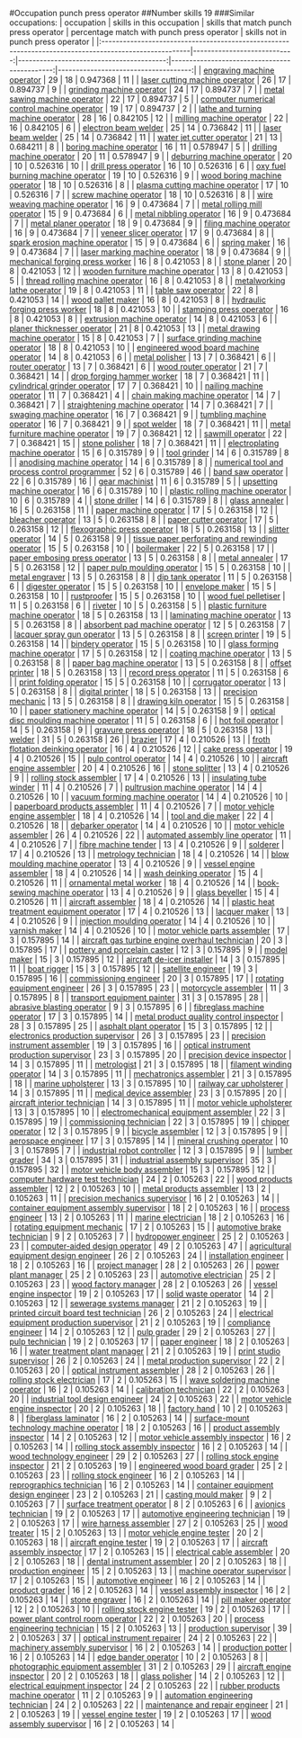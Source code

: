 #Occupation punch press operator
##Number skills 19
###Similar occupations:
| occupation                                                                                            |   skills in this occupation |   skills that match punch press operator |   percentage match with punch press operator |   skills not in punch press operator |
|:------------------------------------------------------------------------------------------------------|----------------------------:|-----------------------------------------:|---------------------------------------------:|-------------------------------------:|
| [engraving machine operator](engraving_machine_operator.md)                                           |                          29 |                                       18 |                                     0.947368 |                                   11 |
| [laser cutting machine operator](laser_cutting_machine_operator.md)                                   |                          26 |                                       17 |                                     0.894737 |                                    9 |
| [grinding machine operator](grinding_machine_operator.md)                                             |                          24 |                                       17 |                                     0.894737 |                                    7 |
| [metal sawing machine operator](metal_sawing_machine_operator.md)                                     |                          22 |                                       17 |                                     0.894737 |                                    5 |
| [computer numerical control machine operator](computer_numerical_control_machine_operator.md)         |                          19 |                                       17 |                                     0.894737 |                                    2 |
| [lathe and turning machine operator](lathe_and_turning_machine_operator.md)                           |                          28 |                                       16 |                                     0.842105 |                                   12 |
| [milling machine operator](milling_machine_operator.md)                                               |                          22 |                                       16 |                                     0.842105 |                                    6 |
| [electron beam welder](electron_beam_welder.md)                                                       |                          25 |                                       14 |                                     0.736842 |                                   11 |
| [laser beam welder](laser_beam_welder.md)                                                             |                          25 |                                       14 |                                     0.736842 |                                   11 |
| [water jet cutter operator](water_jet_cutter_operator.md)                                             |                          21 |                                       13 |                                     0.684211 |                                    8 |
| [boring machine operator](boring_machine_operator.md)                                                 |                          16 |                                       11 |                                     0.578947 |                                    5 |
| [drilling machine operator](drilling_machine_operator.md)                                             |                          20 |                                       11 |                                     0.578947 |                                    9 |
| [deburring machine operator](deburring_machine_operator.md)                                           |                          20 |                                       10 |                                     0.526316 |                                   10 |
| [drill press operator](drill_press_operator.md)                                                       |                          16 |                                       10 |                                     0.526316 |                                    6 |
| [oxy fuel burning machine operator](oxy_fuel_burning_machine_operator.md)                             |                          19 |                                       10 |                                     0.526316 |                                    9 |
| [wood boring machine operator](wood_boring_machine_operator.md)                                       |                          18 |                                       10 |                                     0.526316 |                                    8 |
| [plasma cutting machine operator](plasma_cutting_machine_operator.md)                                 |                          17 |                                       10 |                                     0.526316 |                                    7 |
| [screw machine operator](screw_machine_operator.md)                                                   |                          18 |                                       10 |                                     0.526316 |                                    8 |
| [wire weaving machine operator](wire_weaving_machine_operator.md)                                     |                          16 |                                        9 |                                     0.473684 |                                    7 |
| [metal rolling mill operator](metal_rolling_mill_operator.md)                                         |                          15 |                                        9 |                                     0.473684 |                                    6 |
| [metal nibbling operator](metal_nibbling_operator.md)                                                 |                          16 |                                        9 |                                     0.473684 |                                    7 |
| [metal planer operator](metal_planer_operator.md)                                                     |                          18 |                                        9 |                                     0.473684 |                                    9 |
| [filing machine operator](filing_machine_operator.md)                                                 |                          16 |                                        9 |                                     0.473684 |                                    7 |
| [veneer slicer operator](veneer_slicer_operator.md)                                                   |                          17 |                                        9 |                                     0.473684 |                                    8 |
| [spark erosion machine operator](spark_erosion_machine_operator.md)                                   |                          15 |                                        9 |                                     0.473684 |                                    6 |
| [spring maker](spring_maker.md)                                                                       |                          16 |                                        9 |                                     0.473684 |                                    7 |
| [laser marking machine operator](laser_marking_machine_operator.md)                                   |                          18 |                                        9 |                                     0.473684 |                                    9 |
| [mechanical forging press worker](mechanical_forging_press_worker.md)                                 |                          16 |                                        8 |                                     0.421053 |                                    8 |
| [stone planer](stone_planer.md)                                                                       |                          20 |                                        8 |                                     0.421053 |                                   12 |
| [wooden furniture machine operator](wooden_furniture_machine_operator.md)                             |                          13 |                                        8 |                                     0.421053 |                                    5 |
| [thread rolling machine operator](thread_rolling_machine_operator.md)                                 |                          16 |                                        8 |                                     0.421053 |                                    8 |
| [metalworking lathe operator](metalworking_lathe_operator.md)                                         |                          19 |                                        8 |                                     0.421053 |                                   11 |
| [table saw operator](table_saw_operator.md)                                                           |                          22 |                                        8 |                                     0.421053 |                                   14 |
| [wood pallet maker](wood_pallet_maker.md)                                                             |                          16 |                                        8 |                                     0.421053 |                                    8 |
| [hydraulic forging press worker](hydraulic_forging_press_worker.md)                                   |                          18 |                                        8 |                                     0.421053 |                                   10 |
| [stamping press operator](stamping_press_operator.md)                                                 |                          16 |                                        8 |                                     0.421053 |                                    8 |
| [extrusion machine operator](extrusion_machine_operator.md)                                           |                          14 |                                        8 |                                     0.421053 |                                    6 |
| [planer thicknesser operator](planer_thicknesser_operator.md)                                         |                          21 |                                        8 |                                     0.421053 |                                   13 |
| [metal drawing machine operator](metal_drawing_machine_operator.md)                                   |                          15 |                                        8 |                                     0.421053 |                                    7 |
| [surface grinding machine operator](surface_grinding_machine_operator.md)                             |                          18 |                                        8 |                                     0.421053 |                                   10 |
| [engineered wood board machine operator](engineered_wood_board_machine_operator.md)                   |                          14 |                                        8 |                                     0.421053 |                                    6 |
| [metal polisher](metal_polisher.md)                                                                   |                          13 |                                        7 |                                     0.368421 |                                    6 |
| [router operator](router_operator.md)                                                                 |                          13 |                                        7 |                                     0.368421 |                                    6 |
| [wood router operator](wood_router_operator.md)                                                       |                          21 |                                        7 |                                     0.368421 |                                   14 |
| [drop forging hammer worker](drop_forging_hammer_worker.md)                                           |                          18 |                                        7 |                                     0.368421 |                                   11 |
| [cylindrical grinder operator](cylindrical_grinder_operator.md)                                       |                          17 |                                        7 |                                     0.368421 |                                   10 |
| [nailing machine operator](nailing_machine_operator.md)                                               |                          11 |                                        7 |                                     0.368421 |                                    4 |
| [chain making machine operator](chain_making_machine_operator.md)                                     |                          14 |                                        7 |                                     0.368421 |                                    7 |
| [straightening machine operator](straightening_machine_operator.md)                                   |                          14 |                                        7 |                                     0.368421 |                                    7 |
| [swaging machine operator](swaging_machine_operator.md)                                               |                          16 |                                        7 |                                     0.368421 |                                    9 |
| [tumbling machine operator](tumbling_machine_operator.md)                                             |                          16 |                                        7 |                                     0.368421 |                                    9 |
| [spot welder](spot_welder.md)                                                                         |                          18 |                                        7 |                                     0.368421 |                                   11 |
| [metal furniture machine operator](metal_furniture_machine_operator.md)                               |                          19 |                                        7 |                                     0.368421 |                                   12 |
| [sawmill operator](sawmill_operator.md)                                                               |                          22 |                                        7 |                                     0.368421 |                                   15 |
| [stone polisher](stone_polisher.md)                                                                   |                          18 |                                        7 |                                     0.368421 |                                   11 |
| [electroplating machine operator](electroplating_machine_operator.md)                                 |                          15 |                                        6 |                                     0.315789 |                                    9 |
| [tool grinder](tool_grinder.md)                                                                       |                          14 |                                        6 |                                     0.315789 |                                    8 |
| [anodising machine operator](anodising_machine_operator.md)                                           |                          14 |                                        6 |                                     0.315789 |                                    8 |
| [numerical tool and process control programmer](numerical_tool_and_process_control_programmer.md)     |                          52 |                                        6 |                                     0.315789 |                                   46 |
| [band saw operator](band_saw_operator.md)                                                             |                          22 |                                        6 |                                     0.315789 |                                   16 |
| [gear machinist](gear_machinist.md)                                                                   |                          11 |                                        6 |                                     0.315789 |                                    5 |
| [upsetting machine operator](upsetting_machine_operator.md)                                           |                          16 |                                        6 |                                     0.315789 |                                   10 |
| [plastic rolling machine operator](plastic_rolling_machine_operator.md)                               |                          10 |                                        6 |                                     0.315789 |                                    4 |
| [stone driller](stone_driller.md)                                                                     |                          14 |                                        6 |                                     0.315789 |                                    8 |
| [glass annealer](glass_annealer.md)                                                                   |                          16 |                                        5 |                                     0.263158 |                                   11 |
| [paper machine operator](paper_machine_operator.md)                                                   |                          17 |                                        5 |                                     0.263158 |                                   12 |
| [bleacher operator](bleacher_operator.md)                                                             |                          13 |                                        5 |                                     0.263158 |                                    8 |
| [paper cutter operator](paper_cutter_operator.md)                                                     |                          17 |                                        5 |                                     0.263158 |                                   12 |
| [flexographic press operator](flexographic_press_operator.md)                                         |                          18 |                                        5 |                                     0.263158 |                                   13 |
| [slitter operator](slitter_operator.md)                                                               |                          14 |                                        5 |                                     0.263158 |                                    9 |
| [tissue paper perforating and rewinding operator](tissue_paper_perforating_and_rewinding_operator.md) |                          15 |                                        5 |                                     0.263158 |                                   10 |
| [boilermaker](boilermaker.md)                                                                         |                          22 |                                        5 |                                     0.263158 |                                   17 |
| [paper embosing press operator](paper_embosing_press_operator.md)                                     |                          13 |                                        5 |                                     0.263158 |                                    8 |
| [metal annealer](metal_annealer.md)                                                                   |                          17 |                                        5 |                                     0.263158 |                                   12 |
| [paper pulp moulding operator](paper_pulp_moulding_operator.md)                                       |                          15 |                                        5 |                                     0.263158 |                                   10 |
| [metal engraver](metal_engraver.md)                                                                   |                          13 |                                        5 |                                     0.263158 |                                    8 |
| [dip tank operator](dip_tank_operator.md)                                                             |                          11 |                                        5 |                                     0.263158 |                                    6 |
| [digester operator](digester_operator.md)                                                             |                          15 |                                        5 |                                     0.263158 |                                   10 |
| [envelope maker](envelope_maker.md)                                                                   |                          15 |                                        5 |                                     0.263158 |                                   10 |
| [rustproofer](rustproofer.md)                                                                         |                          15 |                                        5 |                                     0.263158 |                                   10 |
| [wood fuel pelletiser](wood_fuel_pelletiser.md)                                                       |                          11 |                                        5 |                                     0.263158 |                                    6 |
| [riveter](riveter.md)                                                                                 |                          10 |                                        5 |                                     0.263158 |                                    5 |
| [plastic furniture machine operator](plastic_furniture_machine_operator.md)                           |                          18 |                                        5 |                                     0.263158 |                                   13 |
| [laminating machine operator](laminating_machine_operator.md)                                         |                          13 |                                        5 |                                     0.263158 |                                    8 |
| [absorbent pad machine operator](absorbent_pad_machine_operator.md)                                   |                          12 |                                        5 |                                     0.263158 |                                    7 |
| [lacquer spray gun operator](lacquer_spray_gun_operator.md)                                           |                          13 |                                        5 |                                     0.263158 |                                    8 |
| [screen printer](screen_printer.md)                                                                   |                          19 |                                        5 |                                     0.263158 |                                   14 |
| [bindery operator](bindery_operator.md)                                                               |                          15 |                                        5 |                                     0.263158 |                                   10 |
| [glass forming machine operator](glass_forming_machine_operator.md)                                   |                          17 |                                        5 |                                     0.263158 |                                   12 |
| [coating machine operator](coating_machine_operator.md)                                               |                          13 |                                        5 |                                     0.263158 |                                    8 |
| [paper bag machine operator](paper_bag_machine_operator.md)                                           |                          13 |                                        5 |                                     0.263158 |                                    8 |
| [offset printer](offset_printer.md)                                                                   |                          18 |                                        5 |                                     0.263158 |                                   13 |
| [record press operator](record_press_operator.md)                                                     |                          11 |                                        5 |                                     0.263158 |                                    6 |
| [print folding operator](print_folding_operator.md)                                                   |                          15 |                                        5 |                                     0.263158 |                                   10 |
| [corrugator operator](corrugator_operator.md)                                                         |                          13 |                                        5 |                                     0.263158 |                                    8 |
| [digital printer](digital_printer.md)                                                                 |                          18 |                                        5 |                                     0.263158 |                                   13 |
| [precision mechanic](precision_mechanic.md)                                                           |                          13 |                                        5 |                                     0.263158 |                                    8 |
| [drawing kiln operator](drawing_kiln_operator.md)                                                     |                          15 |                                        5 |                                     0.263158 |                                   10 |
| [paper stationery machine operator](paper_stationery_machine_operator.md)                             |                          14 |                                        5 |                                     0.263158 |                                    9 |
| [optical disc moulding machine operator](optical_disc_moulding_machine_operator.md)                   |                          11 |                                        5 |                                     0.263158 |                                    6 |
| [hot foil operator](hot_foil_operator.md)                                                             |                          14 |                                        5 |                                     0.263158 |                                    9 |
| [gravure press operator](gravure_press_operator.md)                                                   |                          18 |                                        5 |                                     0.263158 |                                   13 |
| [welder](welder.md)                                                                                   |                          31 |                                        5 |                                     0.263158 |                                   26 |
| [brazier](brazier.md)                                                                                 |                          17 |                                        4 |                                     0.210526 |                                   13 |
| [froth flotation deinking operator](froth_flotation_deinking_operator.md)                             |                          16 |                                        4 |                                     0.210526 |                                   12 |
| [cake press operator](cake_press_operator.md)                                                         |                          19 |                                        4 |                                     0.210526 |                                   15 |
| [pulp control operator](pulp_control_operator.md)                                                     |                          14 |                                        4 |                                     0.210526 |                                   10 |
| [aircraft engine assembler](aircraft_engine_assembler.md)                                             |                          20 |                                        4 |                                     0.210526 |                                   16 |
| [stone splitter](stone_splitter.md)                                                                   |                          13 |                                        4 |                                     0.210526 |                                    9 |
| [rolling stock assembler](rolling_stock_assembler.md)                                                 |                          17 |                                        4 |                                     0.210526 |                                   13 |
| [insulating tube winder](insulating_tube_winder.md)                                                   |                          11 |                                        4 |                                     0.210526 |                                    7 |
| [pultrusion machine operator](pultrusion_machine_operator.md)                                         |                          14 |                                        4 |                                     0.210526 |                                   10 |
| [vacuum forming machine operator](vacuum_forming_machine_operator.md)                                 |                          14 |                                        4 |                                     0.210526 |                                   10 |
| [paperboard products assembler](paperboard_products_assembler.md)                                     |                          11 |                                        4 |                                     0.210526 |                                    7 |
| [motor vehicle engine assembler](motor_vehicle_engine_assembler.md)                                   |                          18 |                                        4 |                                     0.210526 |                                   14 |
| [tool and die maker](tool_and_die_maker.md)                                                           |                          22 |                                        4 |                                     0.210526 |                                   18 |
| [debarker operator](debarker_operator.md)                                                             |                          14 |                                        4 |                                     0.210526 |                                   10 |
| [motor vehicle assembler](motor_vehicle_assembler.md)                                                 |                          26 |                                        4 |                                     0.210526 |                                   22 |
| [automated assembly line operator](automated_assembly_line_operator.md)                               |                          11 |                                        4 |                                     0.210526 |                                    7 |
| [fibre machine tender](fibre_machine_tender.md)                                                       |                          13 |                                        4 |                                     0.210526 |                                    9 |
| [solderer](solderer.md)                                                                               |                          17 |                                        4 |                                     0.210526 |                                   13 |
| [metrology technician](metrology_technician.md)                                                       |                          18 |                                        4 |                                     0.210526 |                                   14 |
| [blow moulding machine operator](blow_moulding_machine_operator.md)                                   |                          13 |                                        4 |                                     0.210526 |                                    9 |
| [vessel engine assembler](vessel_engine_assembler.md)                                                 |                          18 |                                        4 |                                     0.210526 |                                   14 |
| [wash deinking operator](wash_deinking_operator.md)                                                   |                          15 |                                        4 |                                     0.210526 |                                   11 |
| [ornamental metal worker](ornamental_metal_worker.md)                                                 |                          18 |                                        4 |                                     0.210526 |                                   14 |
| [book-sewing machine operator](book-sewing_machine_operator.md)                                       |                          13 |                                        4 |                                     0.210526 |                                    9 |
| [glass beveller](glass_beveller.md)                                                                   |                          15 |                                        4 |                                     0.210526 |                                   11 |
| [aircraft assembler](aircraft_assembler.md)                                                           |                          18 |                                        4 |                                     0.210526 |                                   14 |
| [plastic heat treatment equipment operator](plastic_heat_treatment_equipment_operator.md)             |                          17 |                                        4 |                                     0.210526 |                                   13 |
| [lacquer maker](lacquer_maker.md)                                                                     |                          13 |                                        4 |                                     0.210526 |                                    9 |
| [injection moulding operator](injection_moulding_operator.md)                                         |                          14 |                                        4 |                                     0.210526 |                                   10 |
| [varnish maker](varnish_maker.md)                                                                     |                          14 |                                        4 |                                     0.210526 |                                   10 |
| [motor vehicle parts assembler](motor_vehicle_parts_assembler.md)                                     |                          17 |                                        3 |                                     0.157895 |                                   14 |
| [aircraft gas turbine engine overhaul technician](aircraft_gas_turbine_engine_overhaul_technician.md) |                          20 |                                        3 |                                     0.157895 |                                   17 |
| [pottery and porcelain caster](pottery_and_porcelain_caster.md)                                       |                          12 |                                        3 |                                     0.157895 |                                    9 |
| [model maker](model_maker.md)                                                                         |                          15 |                                        3 |                                     0.157895 |                                   12 |
| [aircraft de-icer installer](aircraft_de-icer_installer.md)                                           |                          14 |                                        3 |                                     0.157895 |                                   11 |
| [boat rigger](boat_rigger.md)                                                                         |                          15 |                                        3 |                                     0.157895 |                                   12 |
| [satellite engineer](satellite_engineer.md)                                                           |                          19 |                                        3 |                                     0.157895 |                                   16 |
| [commissioning engineer](commissioning_engineer.md)                                                   |                          20 |                                        3 |                                     0.157895 |                                   17 |
| [rotating equipment engineer](rotating_equipment_engineer.md)                                         |                          26 |                                        3 |                                     0.157895 |                                   23 |
| [motorcycle assembler](motorcycle_assembler.md)                                                       |                          11 |                                        3 |                                     0.157895 |                                    8 |
| [transport equipment painter](transport_equipment_painter.md)                                         |                          31 |                                        3 |                                     0.157895 |                                   28 |
| [abrasive blasting operator](abrasive_blasting_operator.md)                                           |                           9 |                                        3 |                                     0.157895 |                                    6 |
| [fibreglass machine operator](fibreglass_machine_operator.md)                                         |                          17 |                                        3 |                                     0.157895 |                                   14 |
| [metal product quality control inspector](metal_product_quality_control_inspector.md)                 |                          28 |                                        3 |                                     0.157895 |                                   25 |
| [asphalt plant operator](asphalt_plant_operator.md)                                                   |                          15 |                                        3 |                                     0.157895 |                                   12 |
| [electronics production supervisor](electronics_production_supervisor.md)                             |                          26 |                                        3 |                                     0.157895 |                                   23 |
| [precision instrument assembler](precision_instrument_assembler.md)                                   |                          19 |                                        3 |                                     0.157895 |                                   16 |
| [optical instrument production supervisor](optical_instrument_production_supervisor.md)               |                          23 |                                        3 |                                     0.157895 |                                   20 |
| [precision device inspector](precision_device_inspector.md)                                           |                          14 |                                        3 |                                     0.157895 |                                   11 |
| [metrologist](metrologist.md)                                                                         |                          21 |                                        3 |                                     0.157895 |                                   18 |
| [filament winding operator](filament_winding_operator.md)                                             |                          14 |                                        3 |                                     0.157895 |                                   11 |
| [mechatronics assembler](mechatronics_assembler.md)                                                   |                          21 |                                        3 |                                     0.157895 |                                   18 |
| [marine upholsterer](marine_upholsterer.md)                                                           |                          13 |                                        3 |                                     0.157895 |                                   10 |
| [railway car upholsterer](railway_car_upholsterer.md)                                                 |                          14 |                                        3 |                                     0.157895 |                                   11 |
| [medical device assembler](medical_device_assembler.md)                                               |                          23 |                                        3 |                                     0.157895 |                                   20 |
| [aircraft interior technician](aircraft_interior_technician.md)                                       |                          14 |                                        3 |                                     0.157895 |                                   11 |
| [motor vehicle upholsterer](motor_vehicle_upholsterer.md)                                             |                          13 |                                        3 |                                     0.157895 |                                   10 |
| [electromechanical equipment assembler](electromechanical_equipment_assembler.md)                     |                          22 |                                        3 |                                     0.157895 |                                   19 |
| [commissioning technician](commissioning_technician.md)                                               |                          22 |                                        3 |                                     0.157895 |                                   19 |
| [chipper operator](chipper_operator.md)                                                               |                          12 |                                        3 |                                     0.157895 |                                    9 |
| [bicycle assembler](bicycle_assembler.md)                                                             |                          12 |                                        3 |                                     0.157895 |                                    9 |
| [aerospace engineer](aerospace_engineer.md)                                                           |                          17 |                                        3 |                                     0.157895 |                                   14 |
| [mineral crushing operator](mineral_crushing_operator.md)                                             |                          10 |                                        3 |                                     0.157895 |                                    7 |
| [industrial robot controller](industrial_robot_controller.md)                                         |                          12 |                                        3 |                                     0.157895 |                                    9 |
| [lumber grader](lumber_grader.md)                                                                     |                          34 |                                        3 |                                     0.157895 |                                   31 |
| [industrial assembly supervisor](industrial_assembly_supervisor.md)                                   |                          35 |                                        3 |                                     0.157895 |                                   32 |
| [motor vehicle body assembler](motor_vehicle_body_assembler.md)                                       |                          15 |                                        3 |                                     0.157895 |                                   12 |
| [computer hardware test technician](computer_hardware_test_technician.md)                             |                          24 |                                        2 |                                     0.105263 |                                   22 |
| [wood products assembler](wood_products_assembler.md)                                                 |                          12 |                                        2 |                                     0.105263 |                                   10 |
| [metal products assembler](metal_products_assembler.md)                                               |                          13 |                                        2 |                                     0.105263 |                                   11 |
| [precision mechanics supervisor](precision_mechanics_supervisor.md)                                   |                          16 |                                        2 |                                     0.105263 |                                   14 |
| [container equipment assembly supervisor](container_equipment_assembly_supervisor.md)                 |                          18 |                                        2 |                                     0.105263 |                                   16 |
| [process engineer](process_engineer.md)                                                               |                          13 |                                        2 |                                     0.105263 |                                   11 |
| [marine electrician](marine_electrician.md)                                                           |                          18 |                                        2 |                                     0.105263 |                                   16 |
| [rotating equipment mechanic](rotating_equipment_mechanic.md)                                         |                          17 |                                        2 |                                     0.105263 |                                   15 |
| [automotive brake technician](automotive_brake_technician.md)                                         |                           9 |                                        2 |                                     0.105263 |                                    7 |
| [hydropower engineer](hydropower_engineer.md)                                                         |                          25 |                                        2 |                                     0.105263 |                                   23 |
| [computer-aided design operator](computer-aided_design_operator.md)                                   |                          49 |                                        2 |                                     0.105263 |                                   47 |
| [agricultural equipment design engineer](agricultural_equipment_design_engineer.md)                   |                          26 |                                        2 |                                     0.105263 |                                   24 |
| [installation engineer](installation_engineer.md)                                                     |                          18 |                                        2 |                                     0.105263 |                                   16 |
| [project manager](project_manager.md)                                                                 |                          28 |                                        2 |                                     0.105263 |                                   26 |
| [power plant manager](power_plant_manager.md)                                                         |                          25 |                                        2 |                                     0.105263 |                                   23 |
| [automotive electrician](automotive_electrician.md)                                                   |                          25 |                                        2 |                                     0.105263 |                                   23 |
| [wood factory manager](wood_factory_manager.md)                                                       |                          28 |                                        2 |                                     0.105263 |                                   26 |
| [vessel engine inspector](vessel_engine_inspector.md)                                                 |                          19 |                                        2 |                                     0.105263 |                                   17 |
| [solid waste operator](solid_waste_operator.md)                                                       |                          14 |                                        2 |                                     0.105263 |                                   12 |
| [sewerage systems manager](sewerage_systems_manager.md)                                               |                          21 |                                        2 |                                     0.105263 |                                   19 |
| [printed circuit board test technician](printed_circuit_board_test_technician.md)                     |                          26 |                                        2 |                                     0.105263 |                                   24 |
| [electrical equipment production supervisor](electrical_equipment_production_supervisor.md)           |                          21 |                                        2 |                                     0.105263 |                                   19 |
| [compliance engineer](compliance_engineer.md)                                                         |                          14 |                                        2 |                                     0.105263 |                                   12 |
| [pulp grader](pulp_grader.md)                                                                         |                          29 |                                        2 |                                     0.105263 |                                   27 |
| [pulp technician](pulp_technician.md)                                                                 |                          19 |                                        2 |                                     0.105263 |                                   17 |
| [paper engineer](paper_engineer.md)                                                                   |                          18 |                                        2 |                                     0.105263 |                                   16 |
| [water treatment plant manager](water_treatment_plant_manager.md)                                     |                          21 |                                        2 |                                     0.105263 |                                   19 |
| [print studio supervisor](print_studio_supervisor.md)                                                 |                          26 |                                        2 |                                     0.105263 |                                   24 |
| [metal production supervisor](metal_production_supervisor.md)                                         |                          22 |                                        2 |                                     0.105263 |                                   20 |
| [optical instrument assembler](optical_instrument_assembler.md)                                       |                          28 |                                        2 |                                     0.105263 |                                   26 |
| [rolling stock electrician](rolling_stock_electrician.md)                                             |                          17 |                                        2 |                                     0.105263 |                                   15 |
| [wave soldering machine operator](wave_soldering_machine_operator.md)                                 |                          16 |                                        2 |                                     0.105263 |                                   14 |
| [calibration technician](calibration_technician.md)                                                   |                          22 |                                        2 |                                     0.105263 |                                   20 |
| [industrial tool design engineer](industrial_tool_design_engineer.md)                                 |                          24 |                                        2 |                                     0.105263 |                                   22 |
| [motor vehicle engine inspector](motor_vehicle_engine_inspector.md)                                   |                          20 |                                        2 |                                     0.105263 |                                   18 |
| [factory hand](factory_hand.md)                                                                       |                          10 |                                        2 |                                     0.105263 |                                    8 |
| [fiberglass laminator](fiberglass_laminator.md)                                                       |                          16 |                                        2 |                                     0.105263 |                                   14 |
| [surface-mount technology machine operator](surface-mount_technology_machine_operator.md)             |                          18 |                                        2 |                                     0.105263 |                                   16 |
| [product assembly inspector](product_assembly_inspector.md)                                           |                          14 |                                        2 |                                     0.105263 |                                   12 |
| [motor vehicle assembly inspector](motor_vehicle_assembly_inspector.md)                               |                          16 |                                        2 |                                     0.105263 |                                   14 |
| [rolling stock assembly inspector](rolling_stock_assembly_inspector.md)                               |                          16 |                                        2 |                                     0.105263 |                                   14 |
| [wood technology engineer](wood_technology_engineer.md)                                               |                          29 |                                        2 |                                     0.105263 |                                   27 |
| [rolling stock engine inspector](rolling_stock_engine_inspector.md)                                   |                          21 |                                        2 |                                     0.105263 |                                   19 |
| [engineered wood board grader](engineered_wood_board_grader.md)                                       |                          25 |                                        2 |                                     0.105263 |                                   23 |
| [rolling stock engineer](rolling_stock_engineer.md)                                                   |                          16 |                                        2 |                                     0.105263 |                                   14 |
| [reprographics technician](reprographics_technician.md)                                               |                          16 |                                        2 |                                     0.105263 |                                   14 |
| [container equipment design engineer](container_equipment_design_engineer.md)                         |                          23 |                                        2 |                                     0.105263 |                                   21 |
| [casting mould maker](casting_mould_maker.md)                                                         |                           9 |                                        2 |                                     0.105263 |                                    7 |
| [surface treatment operator](surface_treatment_operator.md)                                           |                           8 |                                        2 |                                     0.105263 |                                    6 |
| [avionics technician](avionics_technician.md)                                                         |                          19 |                                        2 |                                     0.105263 |                                   17 |
| [automotive engineering technician](automotive_engineering_technician.md)                             |                          19 |                                        2 |                                     0.105263 |                                   17 |
| [wire harness assembler](wire_harness_assembler.md)                                                   |                          27 |                                        2 |                                     0.105263 |                                   25 |
| [wood treater](wood_treater.md)                                                                       |                          15 |                                        2 |                                     0.105263 |                                   13 |
| [motor vehicle engine tester](motor_vehicle_engine_tester.md)                                         |                          20 |                                        2 |                                     0.105263 |                                   18 |
| [aircraft engine tester](aircraft_engine_tester.md)                                                   |                          19 |                                        2 |                                     0.105263 |                                   17 |
| [aircraft assembly inspector](aircraft_assembly_inspector.md)                                         |                          17 |                                        2 |                                     0.105263 |                                   15 |
| [electrical cable assembler](electrical_cable_assembler.md)                                           |                          20 |                                        2 |                                     0.105263 |                                   18 |
| [dental instrument assembler](dental_instrument_assembler.md)                                         |                          20 |                                        2 |                                     0.105263 |                                   18 |
| [production engineer](production_engineer.md)                                                         |                          15 |                                        2 |                                     0.105263 |                                   13 |
| [machine operator supervisor](machine_operator_supervisor.md)                                         |                          17 |                                        2 |                                     0.105263 |                                   15 |
| [automotive engineer](automotive_engineer.md)                                                         |                          16 |                                        2 |                                     0.105263 |                                   14 |
| [product grader](product_grader.md)                                                                   |                          16 |                                        2 |                                     0.105263 |                                   14 |
| [vessel assembly inspector](vessel_assembly_inspector.md)                                             |                          16 |                                        2 |                                     0.105263 |                                   14 |
| [stone engraver](stone_engraver.md)                                                                   |                          16 |                                        2 |                                     0.105263 |                                   14 |
| [pill maker operator](pill_maker_operator.md)                                                         |                          12 |                                        2 |                                     0.105263 |                                   10 |
| [rolling stock engine tester](rolling_stock_engine_tester.md)                                         |                          19 |                                        2 |                                     0.105263 |                                   17 |
| [power plant control room operator](power_plant_control_room_operator.md)                             |                          22 |                                        2 |                                     0.105263 |                                   20 |
| [process engineering technician](process_engineering_technician.md)                                   |                          15 |                                        2 |                                     0.105263 |                                   13 |
| [production supervisor](production_supervisor.md)                                                     |                          39 |                                        2 |                                     0.105263 |                                   37 |
| [optical instrument repairer](optical_instrument_repairer.md)                                         |                          24 |                                        2 |                                     0.105263 |                                   22 |
| [machinery assembly supervisor](machinery_assembly_supervisor.md)                                     |                          16 |                                        2 |                                     0.105263 |                                   14 |
| [production potter](production_potter.md)                                                             |                          16 |                                        2 |                                     0.105263 |                                   14 |
| [edge bander operator](edge_bander_operator.md)                                                       |                          10 |                                        2 |                                     0.105263 |                                    8 |
| [photographic equipment assembler](photographic_equipment_assembler.md)                               |                          31 |                                        2 |                                     0.105263 |                                   29 |
| [aircraft engine inspector](aircraft_engine_inspector.md)                                             |                          20 |                                        2 |                                     0.105263 |                                   18 |
| [glass polisher](glass_polisher.md)                                                                   |                          14 |                                        2 |                                     0.105263 |                                   12 |
| [electrical equipment inspector](electrical_equipment_inspector.md)                                   |                          24 |                                        2 |                                     0.105263 |                                   22 |
| [rubber products machine operator](rubber_products_machine_operator.md)                               |                          11 |                                        2 |                                     0.105263 |                                    9 |
| [automation engineering technician](automation_engineering_technician.md)                             |                          24 |                                        2 |                                     0.105263 |                                   22 |
| [maintenance and repair engineer](maintenance_and_repair_engineer.md)                                 |                          21 |                                        2 |                                     0.105263 |                                   19 |
| [vessel engine tester](vessel_engine_tester.md)                                                       |                          19 |                                        2 |                                     0.105263 |                                   17 |
| [wood assembly supervisor](wood_assembly_supervisor.md)                                               |                          16 |                                        2 |                                     0.105263 |                                   14 |
